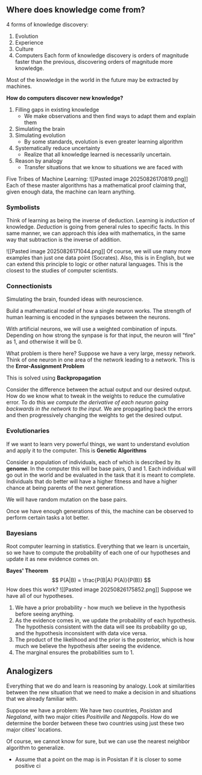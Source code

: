 ## Where does knowledge come from?
4 forms of knowledge discovery:
1) Evolution
2) Experience
3) Culture
4) Computers
Each form of knowledge discovery is orders of magnitude faster than the previous, discovering orders of magnitude more knowledge. 

Most of the knowledge in the world in the future may be extracted by machines.

**How do computers discover new knowledge?**
1) Filling gaps in existing knowledge
	- We make observations and then find ways to adapt them and explain them
2) Simulating the brain
3) Simulating evolution
	- By some standards, evolution is even greater learning algorithm 
4) Systematically reduce uncertainty
	- Realize that all knowledge learned is necessarily uncertain.
5) Reason by analogy
	- Transfer situations that we know to situations we are faced with

Five Tribes of Machine Learning:
![[Pasted image 20250826170819.png]]
Each of these master algorithms has a mathematical proof claiming that, given enough data, the machine can learn anything. 

### Symbolists
Think of learning as being the inverse of deduction. Learning is *induction* of knowledge. *Deduction* is going from general rules to specific facts. 
In this same manner, we can approach this idea with mathematics, in the same way that subtraction is the inverse of addition. 

![[Pasted image 20250826171044.png]]
Of course, we will use many more examples than just one data point (Socrates).
Also, this is in English, but we can extend this principle to logic or other natural languages. 
This is the closest to the studies of computer scientists. 

### Connectionists 
Simulating the brain, founded ideas with neuroscience. 

Build a mathematical model of how a single neuron works. The strength of human learning is encoded in the synpases between the neurons. 

With artificial neurons, we will use a weighted combination of inputs. Depending on how strong the synpase is for that input, the neuron will "fire" as 1, and otherwise it will be 0.

What problem is there here? Suppose we have a very large, messy network. Think of one neuron in one area of the network leading to a network. This is the **Error-Assignment Problem**

This is solved using **Backpropagation**

Consider the difference between the actual output and our desired output. How do we know what to tweak in the weights to reduce the cumulative error. 
To do this *we compute the derivative of each neuron going backwards in the network to the input*. We are propagating back the errors and then progressively changing the weights to get the desired output. 

### Evolutionaries 
If we want to learn very powerful things, we want to understand evolution and apply it to the computer. 
This is **Genetic Algorithms**

Consider a population of individuals, each of which is described by its **genome**. In the computer this will be base pairs, 0 and 1. Each individual will go out in the world and be evaluated in the task that it is meant to complete. Individuals that do better will have a higher fitness and have a higher chance at being parents of the next generation. 

We will have random mutation on the base pairs. 

Once we have enough generations of this, the machine can be observed to perform certain tasks a lot better. 

### Bayesians
Root computer learning in statistics. Everything that we learn is uncertain, so we have to compute the probability of each one of our hypotheses and update it as new evidence comes on. 

**Bayes' Theorem**
$$
P(A|B) = \frac{P(B|A) P(A)}{P(B)}
$$
How does this work?
![[Pasted image 20250826175852.png]]
Suppose we have all of our hypotheses.
1) We have a prior probability - how much we believe in the hypothesis before seeing anything. 
2) As the evidence comes in, we update the probability of each hypothesis. The hypothesis consistent with the data will see its probability go up, and the hypothesis inconsistent with data vice versa. 
3) The product of the likelihood and the prior is the posterior, which is how much we believe the hypothesis after seeing the evidence. 
4) The marginal ensures the probabilities sum to 1. 

## Analogizers 
Everything that we do and learn is reasoning by analogy. Look at similarities between the new situation that we need to make a decision in and situations that we already familiar with.

Suppose we have a problem:
We have two countries, *Posistan* and *Negaland*, with two major cities *Positiville* and *Negapolis*. How do we determine the border between these two countries using just these two major cities' locations. 

Of course, we cannot know for sure, but we can use the nearest neighbor algorithm to generalize. 
- Assume that a point on the map is in Posistan if it is closer to some positive ci

